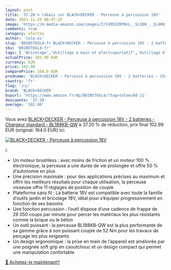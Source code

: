 ```yaml
---
layout: post
title: '37.20 % rabais sur BLACK+DECKER - Perceuse à percussion 18V'
date: 2021-11-25 08:47:25
image: 'https://m.media-amazon.com/images/I/51MS5ZRP8nL._SL500_._SL400_.jpg'
comments: true
category: ofertas
author: 'tole.es'
slug: 'B01N5T6SL4-fr BLACK+DECKER - Perceuse à percussion 18V - 2 batteries -...'
sku: 'B01N5T6SL4-fr'
tags: [ 'Bricolage','Outillage à main et électroportatif','Outillage électroportatif','Perceuse-visseuse','Perceuses','black+decker', ]
actualPrice: 102.99 EUR
currency: EUR
price: 102.99
comparePrice: 164.0 EUR
prodname: 'BLACK+DECKER - Perceuse à percussion 18V - 2 batteries - Chargeur standard - BL188KB-QW'
country: 'fr'
flag: '🇫🇷'
brand: 'BLACK+DECKER'
buyurl: 'https://www.amazon.fr/dp/B01N5T6SL4/?tag=tolees0d-21'
descuento: '37.20'
average: '102.99'
---
```


Vous avez [BLACK+DECKER - Perceuse à percussion 18V - 2 batteries - Chargeur standard - BL188KB-QW](https://www.amazon.fr/dp/B01N5T6SL4/?tag=tolees0d-21)  à  37.20 % de réduction, prix final  102.99 EUR (original: 164.0 EUR) ici:

[![BLACK+DECKER - Perceuse à percussion 18V](https://m.media-amazon.com/images/I/51MS5ZRP8nL._SL500_._SL400_.jpg)](https://www.amazon.fr/dp/B01N5T6SL4/?tag=tolees0d-21)

ℹ️:

- Un moteur brushless : avec moins de friction et un moteur 100 % électronique, la perceuse a une durée de vie prolongée et offre 50 % d’autonomie en plus
- Une précision maximale : pour des applications précises au maximum et offrir les meilleurs résultats pour chaque utilisation, la perceuse visseuse offre 11 réglages de position de couple
- Plateforme sans fil : La batterie 18V est compatible avec toute la famille d’outils jardin et bricolage 18V, idéal pour s’équiper progressivement en fonction de ses besoins
- Une fonction percussion : l’outil dispose d’une cadence de frappe de 28 050 coups par minute pour percer les matériaux les plus résistants comme la brique ou le béton
- Un outil puissant : la perceuse BL188KB-QW est la plus performante de sa gamme grâce à son puissant couple de 52 Nm pour les travaux de perçage les plus exigeants
- Un design ergonomique : la prise en main de l’appareil est améliorée par une poignée soft grip en caoutchouc et un design compact qui permet une manipulation confortable

[🛒 Achetez-le maintenant!!](https://www.amazon.fr/dp/B01N5T6SL4/?tag=tolees0d-21)
